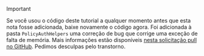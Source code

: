 > [!IMPORTANT]
> Se você usou o código deste tutorial a qualquer momento antes que esta nota fosse adicionada, baixe novamente o código agora. Foi adicionada à pasta `PolicyAuthHelpers` uma correção de bug que corrige uma exceção de falta de memória. Mais informações estão disponíveis [nesta solicitação pull no GitHub](https://github.com/AzureADQuickStarts/B2C-WebApp-OpenIdConnect-DotNet/pull/4). Pedimos desculpas pelo transtorno.
> 
> 

